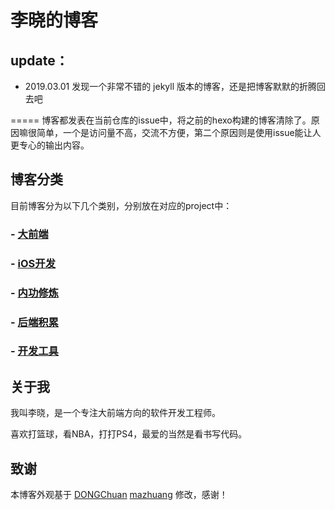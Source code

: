# 李晓的博客

## update：

- 2019.03.01 发现一个非常不错的 jekyll 版本的博客，还是把博客默默的折腾回去吧

=====
博客都发表在当前仓库的issue中，将之前的hexo构建的博客清除了。原因嘛很简单，一个是访问量不高，交流不方便，第二个原因则是使用issue能让人更专心的输出内容。

## 博客分类

目前博客分为以下几个类别，分别放在对应的project中：

### - [大前端](https://github.com/originalix/originalix.github.io/projects/2)
### - [iOS开发](https://github.com/originalix/originalix.github.io/projects/1)
### - [内功修炼](https://github.com/originalix/originalix.github.io/projects/5)
### - [后端积累](https://github.com/originalix/originalix.github.io/projects/3)
### - [开发工具](https://github.com/originalix/originalix.github.io/projects/4)

## 关于我

我叫李晓，是一个专注大前端方向的软件开发工程师。

喜欢打篮球，看NBA，打打PS4，最爱的当然是看书写代码。

## 致谢

本博客外观基于 [DONGChuan](https://dongchuan.github.io) [mazhuang](https://mazhuang.org) 修改，感谢！
